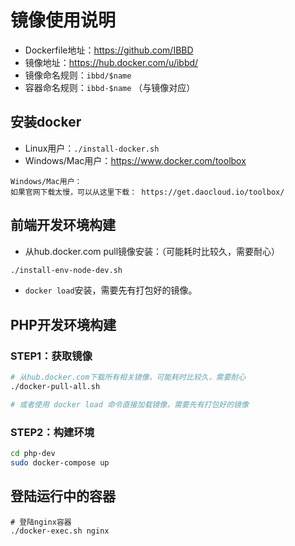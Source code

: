 # 镜像使用说明

- Dockerfile地址：https://github.com/IBBD
- 镜像地址：https://hub.docker.com/u/ibbd/
- 镜像命名规则：`ibbd/$name`
- 容器命名规则：`ibbd-$name` （与镜像对应）

## 安装docker

- Linux用户：`./install-docker.sh`
- Windows/Mac用户：https://www.docker.com/toolbox

```
Windows/Mac用户：
如果官网下载太慢，可以从这里下载： https://get.daocloud.io/toolbox/ 
```

## 前端开发环境构建 

- 从hub.docker.com pull镜像安装：（可能耗时比较久，需要耐心）

```sh
./install-env-node-dev.sh
```

- `docker load`安装，需要先有打包好的镜像。


## PHP开发环境构建

### STEP1：获取镜像

```sh 
# 从hub.docker.com下载所有相关镜像，可能耗时比较久，需要耐心
./docker-pull-all.sh

# 或者使用 docker load 命令直接加载镜像，需要先有打包好的镜像
```

### STEP2：构建环境

```sh 
cd php-dev
sudo docker-compose up
```

## 登陆运行中的容器

```
# 登陆nginx容器
./docker-exec.sh nginx
```


